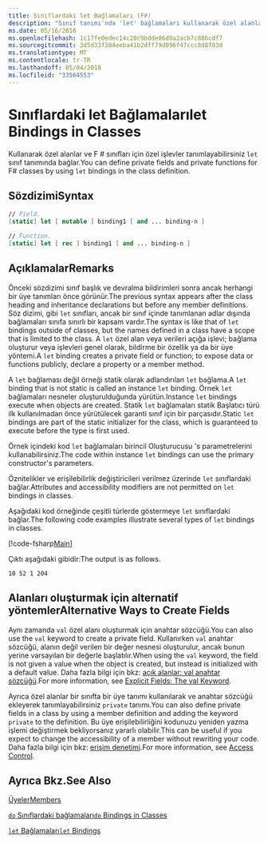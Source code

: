 ```yaml
---
title: Sınıflardaki let Bağlamaları (F#)
description: "Sınıf tanımı'nda 'let' bağlamaları kullanarak özel alanlar ve F # sınıfları için özel işlevler tanımlamak öğrenin."
ms.date: 05/16/2016
ms.openlocfilehash: 1c17fe0edec14c28c9bdde86d0a2acb7c886cdf7
ms.sourcegitcommit: 3d5d33f384eeba41b2dff79d096f47ccc8d8f03d
ms.translationtype: MT
ms.contentlocale: tr-TR
ms.lasthandoff: 05/04/2018
ms.locfileid: "33564553"
---
```

# <a name="let-bindings-in-classes"></a><span data-ttu-id="3b5e0-103">Sınıflardaki let Bağlamaları</span><span class="sxs-lookup"><span data-stu-id="3b5e0-103">let Bindings in Classes</span></span>

<span data-ttu-id="3b5e0-104">Kullanarak özel alanlar ve F # sınıfları için özel işlevler tanımlayabilirsiniz `let` sınıf tanımında bağlar.</span><span class="sxs-lookup"><span data-stu-id="3b5e0-104">You can define private fields and private functions for F# classes by using `let` bindings in the class definition.</span></span>


## <a name="syntax"></a><span data-ttu-id="3b5e0-105">Sözdizimi</span><span class="sxs-lookup"><span data-stu-id="3b5e0-105">Syntax</span></span>

```fsharp
// Field.
[static] let [ mutable ] binding1 [ and ... binding-n ]

// Function.
[static] let [ rec ] binding1 [ and ... binding-n ]
```

## <a name="remarks"></a><span data-ttu-id="3b5e0-106">Açıklamalar</span><span class="sxs-lookup"><span data-stu-id="3b5e0-106">Remarks</span></span>
<span data-ttu-id="3b5e0-107">Önceki sözdizimi sınıf başlık ve devralma bildirimleri sonra ancak herhangi bir üye tanımları önce görünür.</span><span class="sxs-lookup"><span data-stu-id="3b5e0-107">The previous syntax appears after the class heading and inheritance declarations but before any member definitions.</span></span> <span data-ttu-id="3b5e0-108">Söz dizimi, gibi `let` sınıfları, ancak bir sınıf içinde tanımlanan adlar dışında bağlamaları sınıfa sınırlı bir kapsam vardır.</span><span class="sxs-lookup"><span data-stu-id="3b5e0-108">The syntax is like that of `let` bindings outside of classes, but the names defined in a class have a scope that is limited to the class.</span></span> <span data-ttu-id="3b5e0-109">A `let` özel alan veya verileri açığa işlevi; bağlama oluşturur veya işlevleri genel olarak, bildirme bir özellik ya da bir üye yöntemi.</span><span class="sxs-lookup"><span data-stu-id="3b5e0-109">A `let` binding creates a private field or function; to expose data or functions publicly, declare a property or a member method.</span></span>

<span data-ttu-id="3b5e0-110">A `let` bağlaması değil örneği statik olarak adlandırılan `let` bağlama.</span><span class="sxs-lookup"><span data-stu-id="3b5e0-110">A `let` binding that is not static is called an instance `let` binding.</span></span> <span data-ttu-id="3b5e0-111">Örnek `let` bağlamaları nesneler oluşturulduğunda yürütün.</span><span class="sxs-lookup"><span data-stu-id="3b5e0-111">Instance `let` bindings execute when objects are created.</span></span> <span data-ttu-id="3b5e0-112">Statik `let` bağlamaları statik Başlatıcı türü ilk kullanılmadan önce yürütülecek garanti sınıf için bir parçasıdır.</span><span class="sxs-lookup"><span data-stu-id="3b5e0-112">Static `let` bindings are part of the static initializer for the class, which is guaranteed to execute before the type is first used.</span></span>

<span data-ttu-id="3b5e0-113">Örnek içindeki kod `let` bağlamaları birincil Oluşturucusu 's parametrelerini kullanabilirsiniz.</span><span class="sxs-lookup"><span data-stu-id="3b5e0-113">The code within instance `let` bindings can use the primary constructor's parameters.</span></span>

<span data-ttu-id="3b5e0-114">Öznitelikler ve erişilebilirlik değiştiricileri verilmez üzerinde `let` sınıflardaki bağlar.</span><span class="sxs-lookup"><span data-stu-id="3b5e0-114">Attributes and accessibility modifiers are not permitted on `let` bindings in classes.</span></span>

<span data-ttu-id="3b5e0-115">Aşağıdaki kod örneğinde çeşitli türlerde göstermeye `let` sınıflardaki bağlar.</span><span class="sxs-lookup"><span data-stu-id="3b5e0-115">The following code examples illustrate several types of `let` bindings in classes.</span></span>

[!code-fsharp[Main](../../../../samples/snippets/fsharp/lang-ref-1/snippet3001.fs)]

<span data-ttu-id="3b5e0-116">Çıktı aşağıdaki gibidir:</span><span class="sxs-lookup"><span data-stu-id="3b5e0-116">The output is as follows.</span></span>

```
10 52 1 204
```

## <a name="alternative-ways-to-create-fields"></a><span data-ttu-id="3b5e0-117">Alanları oluşturmak için alternatif yöntemler</span><span class="sxs-lookup"><span data-stu-id="3b5e0-117">Alternative Ways to Create Fields</span></span>
<span data-ttu-id="3b5e0-118">Aynı zamanda `val` özel alanı oluşturmak için anahtar sözcüğü.</span><span class="sxs-lookup"><span data-stu-id="3b5e0-118">You can also use the `val` keyword to create a private field.</span></span> <span data-ttu-id="3b5e0-119">Kullanırken `val` anahtar sözcüğü, alanın değil verilen bir değer nesnesi oluşturulur, ancak bunun yerine varsayılan bir değerle başlatılır.</span><span class="sxs-lookup"><span data-stu-id="3b5e0-119">When using the `val` keyword, the field is not given a value when the object is created, but instead is initialized with a default value.</span></span> <span data-ttu-id="3b5e0-120">Daha fazla bilgi için bkz: [açık alanlar: val anahtar sözcüğü](explicit-fields-the-val-keyword.md).</span><span class="sxs-lookup"><span data-stu-id="3b5e0-120">For more information, see [Explicit Fields: The val Keyword](explicit-fields-the-val-keyword.md).</span></span>

<span data-ttu-id="3b5e0-121">Ayrıca özel alanlar bir sınıfta bir üye tanımı kullanılarak ve anahtar sözcüğü ekleyerek tanımlayabilirsiniz `private` tanımı.</span><span class="sxs-lookup"><span data-stu-id="3b5e0-121">You can also define private fields in a class by using a member definition and adding the keyword `private` to the definition.</span></span> <span data-ttu-id="3b5e0-122">Bu üye erişilebilirliğini kodunuzu yeniden yazma işlemi değiştirmek bekliyorsanız yararlı olabilir.</span><span class="sxs-lookup"><span data-stu-id="3b5e0-122">This can be useful if you expect to change the accessibility of a member without rewriting your code.</span></span> <span data-ttu-id="3b5e0-123">Daha fazla bilgi için bkz: [erişim denetimi](../access-control.md).</span><span class="sxs-lookup"><span data-stu-id="3b5e0-123">For more information, see [Access Control](../access-control.md).</span></span>

## <a name="see-also"></a><span data-ttu-id="3b5e0-124">Ayrıca Bkz.</span><span class="sxs-lookup"><span data-stu-id="3b5e0-124">See Also</span></span>
[<span data-ttu-id="3b5e0-125">Üyeler</span><span class="sxs-lookup"><span data-stu-id="3b5e0-125">Members</span></span>](index.md)

[<span data-ttu-id="3b5e0-126">`do` Sınıflardaki bağlamaları</span><span class="sxs-lookup"><span data-stu-id="3b5e0-126">`do` Bindings in Classes</span></span>](do-bindings-in-classes.md)

[<span data-ttu-id="3b5e0-127">`let` Bağlamaları</span><span class="sxs-lookup"><span data-stu-id="3b5e0-127">`let` Bindings</span></span>](../functions/let-bindings.md)
